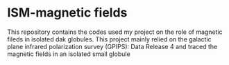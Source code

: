 # ISM-magnetic fields
 This repository contains the codes used my project on the role of magnetic fileds in isolated dak globules.
 This project mainly relied on the galactic plane infrared polarization survey (GPIPS): Data Release 4 and traced the magnetic fields in an isolated small globule
